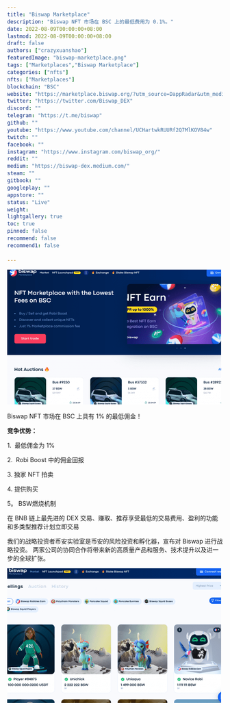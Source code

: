 ```yaml
---
title: "Biswap Marketplace"
description: "Biswap NFT 市场在 BSC 上的最低费用为 0.1%。"
date: 2022-08-09T00:00:00+08:00
lastmod: 2022-08-09T00:00:00+08:00
draft: false
authors: ["crazyxuanshao"]
featuredImage: "biswap-marketplace.png"
tags: ["Marketplaces","Biswap Marketplace"]
categories: ["nfts"]
nfts: ["Marketplaces"]
blockchain: "BSC"
website: "https://marketplace.biswap.org/?utm_source=DappRadar&utm_medium=deeplink&utm_campaign=visit-website"
twitter: "https://twitter.com/Biswap_DEX"
discord: ""
telegram: "https://t.me/biswap"
github: ""
youtube: "https://www.youtube.com/channel/UCHartwkRUURf2Q7MlKOV84w"
twitch: ""
facebook: ""
instagram: "https://www.instagram.com/biswap_org/"
reddit: ""
medium: "https://biswap-dex.medium.com/"
steam: ""
gitbook: ""
googleplay: ""
appstore: ""
status: "Live"
weight: 
lightgallery: true
toc: true
pinned: false
recommend: false
recommend1: false

---
```


![djsij](djsij.png)

<p>Biswap NFT 市场在 BSC 上具有 1% 的最低佣金！</p><p><strong>竞争优势：</strong></p><p>1. &nbsp;最低佣金为 1%</p><p>2. &nbsp;Robi Boost 中的佣金回报</p><p>3. 独家 NFT 拍卖</p><p>4. 提供购买</p><p>5。 BSW燃烧机制</p>

在 BNB 链上最先进的 DEX 交易、赚取、推荐享受最低的交易费用、盈利的功能和多类型推荐计划立即交易

我们的战略投资者币安实验室是币安的风险投资和孵化器，宣布对 Biswap 进行战略投资。 两家公司的协同合作将带来新的高质量产品和服务、技术提升以及进一步的全球扩张。

![dskok](dskok.png)